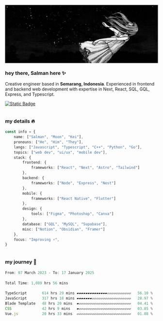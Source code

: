 <div align="center" style="display: flex; justify-content: center;">
    <img align="center" src="./public/profile.jpg" alt="Msafdev Header" style="width: 100%; height: auto">
</div>

### hey there, Salman here ✨

Creative engineer based in **Semarang, Indonesia**. Experienced in frontend and backend web development with expertise in Next, React, SQL, GQL, Express, and Typescript.

<a href="https://drive.google.com/file/d/1mCvY4uWDmKjsaQEBkDzQZC4bc-AkZHPK/view?usp=drive_link" target="_blank">![Static Badge](https://img.shields.io/badge/resume-white?style=for-the-badge)</a>

#

### my details 🔥

```typescript
const info = {
    name: ["Salman", "Moon", "Kei"],
    pronouns: ["He", "Him", "They"],
    langs: ["Javascript", "Typescript", "C++", "Python", "Go"],
    topics: ["web dev", "ui/ux", "mobile dev"],
    stack: {
        frontend: {
            frameworks: ["React", "Next", "Astro", "Tailwind"]
        },
        backend: {
            frameworks: ["Node", "Express", "Nest"]
        },
        mobile: {
            frameworks: ["React Native", "Flutter"]
        },
        design: {
            tools: ["Figma", "Photoshop", "Canva"]
        },
        database: ["GQL", "MySQL", "Supabase"],
        misc: ["Notion", "Obsidian", "Framer"]
    },
    focus: "Improving ⚡",
}
```

#

### my journey 🤖

<!--START_SECTION:waka-->

```typescript
From: 07 March 2023 - To: 17 January 2025

Total Time: 1,089 hrs 56 mins

TypeScript       614 hrs 29 mins ▰▰▰▰▰▰▰▰▰▰▰▰▰▰▱▱▱▱▱▱▱▱▱▱▱   56.10 %
JavaScript       317 hrs 18 mins ▰▰▰▰▰▰▰▱▱▱▱▱▱▱▱▱▱▱▱▱▱▱▱▱▱   28.97 %
Blade Template   48 hrs 20 mins  ▰▱▱▱▱▱▱▱▱▱▱▱▱▱▱▱▱▱▱▱▱▱▱▱▱   04.41 %
CSS              42 hrs 9 mins   ▰▱▱▱▱▱▱▱▱▱▱▱▱▱▱▱▱▱▱▱▱▱▱▱▱   03.85 %
Vue.js           20 hrs 33 mins  ▱▱▱▱▱▱▱▱▱▱▱▱▱▱▱▱▱▱▱▱▱▱▱▱▱   01.88 %
```

<!--END_SECTION:waka-->
